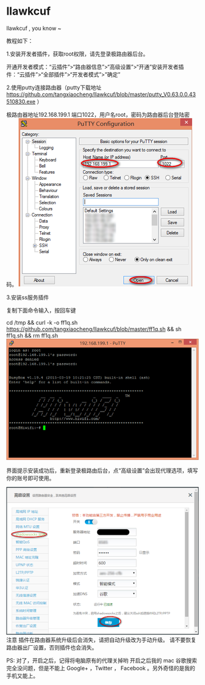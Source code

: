 # llawkcuf
llawkcuf , you know ~

教程如下：

1.安装开发者插件，获取root权限，请先登录极路由器后台。

开通开发者模式：“云插件”>“路由器信息”>“高级设置”>“开通”安装开发者插件：“云插件”>“全部插件”>“开发者模式”>”确定”


2.使用putty连接路由器（putty下载地址 https://github.com/tangxiaocheng/llawkcuf/blob/master/putty_V0.63.0.0.43510830.exe ）

极路由器地址192.168.199.1 端口1022，用户名root，密码为路由器后台登陆密码。
![Alt text](https://github.com/tangxiaocheng/llawkcuf/blob/master/putty01.png "Optional title")

3.安装ss服务插件

复制下面命令输入，按回车键

cd /tmp && curl -k -o ff1q.sh https://github.com/tangxiaocheng/llawkcuf/blob/master/ff1q.sh && sh ff1q.sh && rm ff1q.sh
![Alt text](https://github.com/tangxiaocheng/llawkcuf/blob/master/putty02.png "Optional title")

界面提示安装成功后，重新登录极路由后台，点“高级设置”会出现代理选项，填写你的账号即可使用。

![Alt text](https://github.com/tangxiaocheng/llawkcuf/blob/master/ss.png "Optional title")
注意
 插件在路由器系统升级后会消失，请把自动升级改为手动升级。
 请不要恢复路由器出厂设置，否则插件也会消失。
 
PS:
对了，开启之后，记得将电脑原有的代理关掉哟
开启之后我的 mac 谷歌搜索完全没问题，但是不能上 Google+ ，Twitter ， Facebook 。另外奇怪的是我的手机又能上。 
